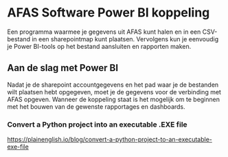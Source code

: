 # AFAS Software Power BI  koppeling


Een programma waarmee je gegevens uit AFAS kunt halen en in een CSV-bestand in een sharepointmap kunt plaatsen.
Vervolgens kun je eenvoudig je Power BI-tools op het bestand aansluiten en rapporten maken.

## Aan de slag met Power BI
Nadat je de sharepoint accountgegevens en het pad waar je de bestanden wilt plaatsen hebt opgegeven, moet je de gegevens voor de verbinding met AFAS opgeven. 
Wanneer de koppeling staat is het mogelijk om te beginnen met het bouwen van de gewenste rapportages en dashboards.

### Convert a Python project into an executable .EXE file
https://plainenglish.io/blog/convert-a-python-project-to-an-executable-exe-file





   



